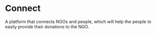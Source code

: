 # Connect
A platform that connects NGOs and people, which will help the people to easily provide their donations to the NGO.
